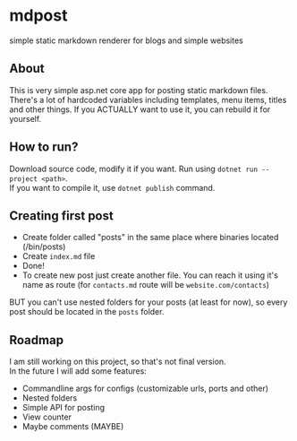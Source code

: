 # mdpost
simple static markdown renderer for blogs and simple websites

## About  
This is very simple asp.net core app for posting static markdown files.  
There's a lot of hardcoded variables including templates, menu items, titles and other things.
If you ACTUALLY want to use it, you can rebuild it for yourself.  

## How to run?
Download source code, modify it if you want.
Run using `dotnet run --project <path>`.  
If you want to compile it, use `dotnet publish` command.

## Creating first post  
- Create folder called "posts" in the same place where binaries located (/bin/posts)
- Create `index.md` file
- Done!
- To create new post just create another file. You can reach it using it's name as route (for `contacts.md` route will be `website.com/contacts`)  

BUT you can't use nested folders for your posts (at least for now), so every post should be located in the `posts` folder.

## Roadmap

I am still working on this project, so that's not final version.  
In the future I will add some features:

- Commandline args for configs (customizable urls, ports and other)
- Nested folders
- Simple API for posting
- View counter
- Maybe comments (MAYBE)
